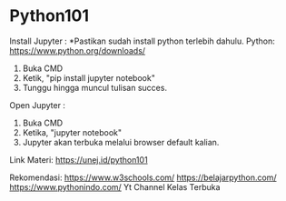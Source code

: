 # Python101

Install Jupyter :
*Pastikan sudah install python terlebih dahulu. Python: https://www.python.org/downloads/
1. Buka CMD
2. Ketik, "pip install jupyter notebook"
3. Tunggu hingga muncul tulisan succes.

Open Jupyter :
1. Buka CMD
2. Ketika, "jupyter notebook"
3. Jupyter akan terbuka melalui browser default kalian.

Link Materi:
https://unej.id/python101

Rekomendasi:
https://www.w3schools.com/
https://belajarpython.com/
https://www.pythonindo.com/
Yt Channel Kelas Terbuka
